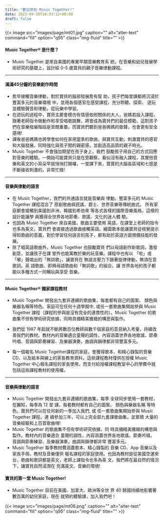 ```yaml
---
title: "歡迎來到 Music Together!"
date: 2023-04-20T10:53:12+08:00
draft: false
---
```


{{< image src="images/page/mt01.jpg" caption="" alt="alter-text" command="fill" option="q95" class="img-fluid" title="" >}}

#### Music Together® 是什麼？
* Music Together 是來自美國的專業早期音樂教育系 統，在音樂和幼兒發展學術研究的基礎上，設計給 0-5 歲寶貝的親子音樂律動課程。

---

#### 滿滿45分鐘的音樂創作時間
* 愈早接觸音樂律動，對於寶貝的腦部發展愈有幫 助，孩子們每堂課都將沉浸於豐富多元的音樂環境 中，並用各個感官在感受課程，充分聆聽、探索、 遊玩並體驗聲音和律動，從玩樂中學習。
* 在遊玩的過程中，寶貝主要會模仿有情感依附關係的大人，爸媽若投入課程，跟著老師指令做動作和享受唱歌跳舞，將會成為寶貝們的最佳模範，這對孩子們在音樂發展階段是至關重要。而寶貝們聽到爸爸媽媽的歌聲，也會更有安全感唷!
* 課後爸爸媽媽也將學會如何在家用當季的歌曲，與寶貝互動，刺激寶貝的感官和大腦發展，同時強化與孩子間的親密感，並創造高品質的親子時光。
* Music Together 不會強加期望在孩子身上，我們 鼓勵孩子用自己的方式回應對音樂的體驗。一開始可能寶貝只是在旁觀察，看似沒有融入課程，其實他音樂和英文的小耳朵早就悄悄打開囉，一堂課下來，寶寶的大腦各區域和七感是不斷接收刺激的，非常忙碌!

---

#### 音樂與律動的語言
* 在 Music Together，我們的共通語言就是音樂與 律動。豐富多元的 Music Together 課程混合了 原創歌曲與民謠、爵士、世界音樂等傳統曲式。 所有家庭都會接觸到美國到非洲、韓國到希伯來 等各式各樣的國際音樂風格，這樣的設計能讓學 員獲得全世界各地節奏、歌謠、文化的迷人體 驗。
* 也因為 Music Together 來自美國，歌曲主要使用 英語，在課堂上老師的指令也多為英文，寶貝們 會直接透過歌曲接觸英語。繪圖歌本能讓寶貝從視覺提示得知歌曲的意義，對於學習任何語言的孩子，都有助於英語方面預備技能的發展。
* 除了唱英語歌曲外，Music Together 也鼓勵寶貝 們以母語創作新歌詞，激發創意，並讓孩子在課 堂外也能寓教於樂的玩音樂。課程中也有以 「啦」或「嘟」聲唱出的「無詞歌」，讓寶貝在 無語言壓力下跟著旋律律動，無須在意歌詞。英 語歌曲、即興母語歌曲和「無詞歌」的組合，讓 世界各地的孩子都能以多種方式一同暢玩與享受 音樂。

---

#### Music Together® 獨家課程教材
* Music Together 開發出九套非連續的歌曲集，每套都有自己的圖案、 顏色與樂器名稱等特色。家庭可在任何十週學期中, 或任一套歌曲集開始參與 Music Together 課程（課程的參與是沒有完全的連貫性的）。Music Together 的歌曲集不但有學術研究依據，同時具備精美雅緻的構思與製作。

* 我們從 1987 年起就不斷將數百位教師與數千個家庭的意見納入考量，持續改善我們的教材。教材內的音樂適合童聲的調性，內容涵蓋世界各地歌謠、節奏吟唱、音調與節奏練習、及樂器演奏，曲調與韻律都非常豐富多元。

* 每一個報名 Music Together課程的家庭，會獲得歌本、和精心錄製的音樂CD、以及紙本與線上的家長教育資料。這些課程教材僅供在授權 Music Together 中心報名課程的家長使用，而支付給授權課程教室中心的學費中就包括這些課程教材的使用權。

---

#### 音樂與律動的語言
* Music Together 開發出九套非連續的歌曲集，每季 全球同步使用一套教材，在獺知，每季為 12 堂 課。每套教材都有自己的圖案、 顏色與樂器名稱 等特色。寶貝們可以在任何新的一季加入我們, 或 任一套歌曲集開始參與 Music Together 課程。連 續參加三年，可以上完全部九套課歌曲集，並累積 大量的音樂經驗和上百首歌曲唷!
* Music Together 的歌曲集不但有學術研究依據，同 時具備精美雅緻的構思與製作。教材內的音樂適合 童聲的調性，內容涵蓋世界各地歌謠、節奏吟唱、 音調與節奏練習、及樂器演奏，曲調與韻律都非常 豐富多元。
* Music Together 每季教材費涵蓋歌本、精心錄製的 音樂 CD、App 音樂以及家長手冊。教材及音樂僅供 報名課程的家庭使用。也因為教材是從美國空運來 台，歌曲和歌詞都是英文，老師上課指令也多為英 文，我們將在最自然的情況下，讓寶貝自然浸潤在 充滿英文、音樂的環境!

#### 寶貝的第一堂 Music Together!
* Music Together 目前在美國、加拿大、歐洲等全世 界 40 餘國持續地影響著數百萬的幼兒家庭，現在 就預約體驗課，加入我們吧！

{{< image src="images/page/mt06.png" caption="" alt="alter-text" command="fill" option="q95" class="img-fluid" title="" >}}